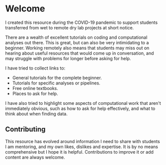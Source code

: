 # Welcome

I created this resource during the COVID-19 pandemic to support students transferred from wet to remote dry lab projects at short notice.

There are a wealth of excellent tutorials on coding and computational analyses out there. This is great, but can also be very intimidating to a beginner. Working remotely also means that students may miss out on hearing about useful resources that would come up in conversation, and may struggle with problems for longer before asking for help.

I have tried to collect links to:

* General tutorials for the complete beginner.
* Tutorials for specific analyses or pipelines.
* Free online textbooks.
* Places to ask for help.

I have also tried to highlight some aspects of computational work that aren't immediately obvious, such as how to ask for help effectively, and what to think about when finding data.

## Contributing

This resource has evolved around information I need to share with students I am mentoring, and my own likes, dislikes and expertise. It is by no means comprehensive but I hope it is helpful. Contributions to improve it or add content are always welcome.
